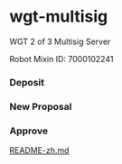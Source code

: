 # wgt-multisig

WGT 2 of 3 Multisig Server

Robot Mixin ID: 7000102241

### Deposit

### New Proposal

### Approve

[README-zh.md](https://github.com/w3c-group/wgt-multisig/blob/main/README-zh.md)
